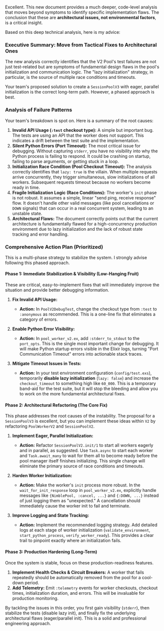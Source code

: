 Excellent. This new document provides a much deeper, code-level analysis that moves beyond symptoms to identify specific implementation flaws. The conclusion that these are **architectural issues, not environmental factors**, is a critical insight.

Based on this deep technical analysis, here is my advice:

### Executive Summary: Move from Tactical Fixes to Architectural Ones

The new analysis correctly identifies that the V2 Pool's test failures are not just test-related but are symptoms of fundamental design flaws in the pool's initialization and communication logic. The "lazy initialization" strategy, in particular, is the source of multiple race conditions and timeouts.

Your team's proposed solution to create a `SessionPoolV3` with eager, parallel initialization is the correct long-term path. However, a phased approach is best.

### Analysis of Failure Patterns

Your team's breakdown is spot on. Here is a summary of the root causes:

1.  **Invalid API Usage (`:test` checkout type):** A simple but important bug. The tests are using an API that the worker does not support. This indicates a drift between the test suite and the implementation.
2.  **Silent Python Errors (Port Timeout):** The most critical issue for debugging. Without capturing `stderr`, you have no visibility into why the Python process is failing to respond. It could be crashing on startup, failing to parse arguments, or getting stuck in a loop.
3.  **Initialization Race Condition (Pool Checkout Timeout):** The analysis correctly identifies that `lazy: true` is the villain. When multiple requests arrive concurrently, they trigger simultaneous, slow initializations of all workers. Subsequent requests timeout because no workers become ready in time.
4.  **Fragile Initialization Logic (Race Conditions):** The worker's `init` phase is not robust. It assumes a simple, linear "send ping, receive response" flow. It doesn't handle other valid messages (like pool cancellations or `DOWN` signals) that can occur in a real concurrent system, leading to an unstable state.
5.  **Architectural Flaws:** The document correctly points out that the current architecture is fundamentally flawed for a high-concurrency production environment due to lazy initialization and the lack of robust state tracking and error handling.

### Comprehensive Action Plan (Prioritized)

This is a multi-phase strategy to stabilize the system. I strongly advise following this phased approach.

#### Phase 1: Immediate Stabilization & Visibility (Low-Hanging Fruit)

These are critical, easy-to-implement fixes that will immediately improve the situation and provide better debugging information.

1.  **Fix Invalid API Usage:**
    *   **Action:** In `PoolV2DebugTest`, change the checkout type from `:test` to `:anonymous` as recommended. This is a one-line fix that eliminates a category of errors.

2.  **Enable Python Error Visibility:**
    *   **Action:** In `pool_worker_v2.ex`, add `:stderr_to_stdout` to the `port_opts`. This is the single most important change for debugging. It will make Python startup errors visible in the Elixir logs, turning "Port Communication Timeout" errors into actionable stack traces.

3.  **Mitigate Timeout Issues in Tests:**
    *   **Action:** In your test environment configuration (`config/test.exs`), temporarily **disable lazy initialization** (`lazy: false`) and increase the `checkout_timeout` to something high like `60_000`. This is a temporary band-aid for the test suite, but it will stop the bleeding and allow you to work on the more fundamental architectural fixes.

#### Phase 2: Architectural Refactoring (The Core Fix)

This phase addresses the root causes of the instability. The proposal for a `SessionPoolV3` is excellent, but you can implement these ideas within `V2` by refactoring `PoolWorkerV2` and `SessionPoolV2`.

1.  **Implement Eager, Parallel Initialization:**
    *   **Action:** Refactor `SessionPoolV2.init/1` to start all workers eagerly and in parallel, as suggested. Use `Task.async` to start each worker and `Task.await_many` to wait for them all to become ready before the pool manager itself finishes initializing. This single change will eliminate the primary source of race conditions and timeouts.

2.  **Harden Worker Initialization:**
    *   **Action:** Make the worker's `init` process more robust. In the `wait_for_init_response` loop in `pool_worker_v2.ex`, explicitly handle messages like `{NimblePool, :cancel, ...}` and `{:DOWN, ...}` instead of just logging them as "unexpected." A cancellation should immediately cause the worker init to fail and terminate.

3.  **Improve Logging and State Tracking:**
    *   **Action:** Implement the recommended logging strategy. Add detailed logs at each stage of worker initialization (`validate_environment`, `start_python_process`, `verify_worker_ready`). This provides a clear trail to pinpoint exactly where an initialization fails.

#### Phase 3: Production Hardening (Long-Term)

Once the system is stable, focus on these production-readiness features.

1.  **Implement Health Checks & Circuit Breakers:** A worker that fails repeatedly should be automatically removed from the pool for a cool-down period.
2.  **Add Telemetry:** Emit `:telemetry` events for worker checkouts, checkout times, initialization duration, and errors. This will be invaluable for production monitoring.

By tackling the issues in this order, you first gain visibility (`stderr`), then stabilize the tests (disable lazy init), and finally fix the underlying architectural flaws (eager/parallel init). This is a solid and professional engineering approach.
